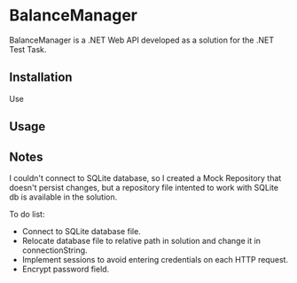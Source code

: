 # BalanceManager

BalanceManager is a .NET Web API developed as a solution for the .NET Test Task.

## Installation

Use 

## Usage

## Notes

I couldn't connect to SQLite database, so I created a Mock Repository that doesn't persist changes, but a repository file intented to work with SQLite db is available in the solution.

To do list:
- Connect to SQLite database file.
- Relocate database file to relative path in solution and change it in connectionString.
- Implement sessions to avoid entering credentials on each HTTP request.
- Encrypt password field.
